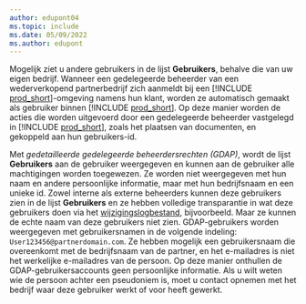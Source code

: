 ```yaml
---
author: edupont04
ms.topic: include
ms.date: 05/09/2022
ms.author: edupont
---
```

Mogelijk ziet u andere gebruikers in de lijst **Gebruikers**, behalve die van uw eigen bedrijf. Wanneer een gedelegeerde beheerder van een wederverkopend partnerbedrijf zich aanmeldt bij een [!INCLUDE [prod_short](prod_short.md)]-omgeving namens hun klant, worden ze automatisch gemaakt als gebruiker binnen [!INCLUDE [prod_short](prod_short.md)]. Op deze manier worden de acties die worden uitgevoerd door een gedelegeerde beheerder vastgelegd in [!INCLUDE [prod_short](prod_short.md)], zoals het plaatsen van documenten, en gekoppeld aan hun gebruikers-id.  

Met *gedetailleerde gedelegeerde beheerdersrechten (GDAP)*, wordt de lijst **Gebruikers** aan de gebruiker weergegeven en kunnen aan de gebruiker alle machtigingen worden toegewezen. Ze worden niet weergegeven met hun naam en andere persoonlijke informatie, maar met hun bedrijfsnaam en een unieke id. Zowel interne als externe beheerders kunnen deze gebruikers zien in de lijst **Gebruikers** en ze hebben volledige transparantie in wat deze gebruikers doen via het [wijzigingslogbestand](../across-log-changes.md), bijvoorbeeld. Maar ze kunnen de echte naam van deze gebruikers niet zien. GDAP-gebruikers worden weergegeven met gebruikersnamen in de volgende indeling: `User123456@partnerdomain.com`. Ze hebben mogelijk een gebruikersnaam die overeenkomt met de bedrijfsnaam van de partner, en het e-mailadres is niet het werkelijke e-mailadres van de persoon. Op deze manier onthullen de GDAP-gebruikersaccounts geen persoonlijke informatie. Als u wilt weten wie de persoon achter een pseudoniem is, moet u contact opnemen met het bedrijf waar deze gebruiker werkt of voor heeft gewerkt.  

